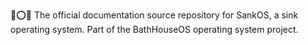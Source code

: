 🚰️⭕️📖️ The official documentation source repository for SankOS, a sink operating system. Part of the BathHouseOS operating system project.
